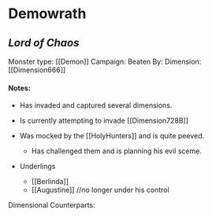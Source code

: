 # Demowrath
## *Lord of Chaos*

Monster type: [[Demon]]
Campaign: 
Beaten By: 
Dimension: [[Dimension666]]

#### Notes:
- Has invaded and captured several dimensions.
- Is currently attempting to invade [[Dimension728B]]
- Was mocked by the [[HolyHunters]] and is quite peeved.
	- Has challenged them and is planning his evil sceme.

- Underlings
	- [[Berlinda]]
	- [[Augustine]] //no longer under his control

Dimensional Counterparts: